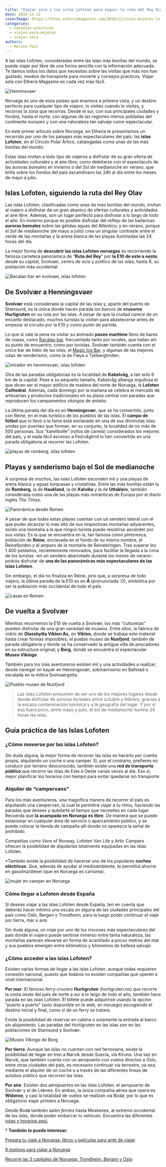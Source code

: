 ```yaml
---
title: "Viajar sola a las islas Lofoten para seguir la ruta del Rey Olav"
date: 2019-11-12
coverImage: https://fotos.etheriamagazine.com/2019/11/viaje-mujeres-lofoten-Henninsvaer.jpg
categories: 
  - consejos-practicos
  - viajes-para-mujeres
  - viajar-sola
authors: 
  - Marina Paul
---
```


A las islas Lofoten, consideradas entre las islas más bonitas del mundo, se puede viajar 
por libre de una forma sencilla con la información adecuada. Te damos todos los datos 
que necesitas sobre las visitas que más nos han gustado, medios de transporte para 
moverte y consejos prácticos. Viajar sola con Etheria Magazine es cada vez más fácil. 

![Henninsvaer](https://fotos.etheriamagazine.com/2019/11/viaje-mujeres-lofoten-Henninsvaer-900x591.jpg "Bucólica imagen de Henninsvaer. © Marina Paul")

Noruega es uno de esos países que enamora a primera vista, y un destino perfecto para 
cualquier tipo de viajero, lo visites cuando lo visites, y recorras la zona que 
recorras. Desde el sur, con sus principales ciudades y fiordos, hasta el norte, con 
algunas de las regiones menos pobladas del continente europeo y con una naturaleza tan 
salvaje como espectacular. 

En este primer artículo sobre Noruega, en Etheria te presentamos un recorrido por uno de 
los paisajes más espectaculares del país: las **islas Lofoten**, en el Círculo Polar 
Ártico, catalogadas como unas de las más bonitas del mundo. 

Estas islas invitan a todo tipo de viajeros a disfrutar de su gran oferta de actividades 
culturales y al aire libre; como deleitarse con el espectáculo de las auroras boreales 
en invierno o del Sol de medianoche en verano, que brilla sobre los fiordos del país 
escandinavo las 24h al día entre los meses de mayo a julio. 

## Islas Lofoten, siguiendo la ruta del Rey Olav

Las islas Lofoten, clasificadas como unas de más bonitas del mundo, invitan al viajero a 
disfrutar de un gran abanico de ofertas culturales y actividades al aire libre. Además, 
son un lugar perfecto para disfrutar a lo largo de todo el año. En invierno porque es 
posible disfrutar del reflejo de las bailarinas **auroras boreales** sobre las gélidas 
aguas del Atlántico; y en verano, porque el Sol de medianoche (de mayo a julio) crea un 
singular contraste entre el verde de las montañas y la arena blanca de las playas 
iluminadas las 24 horas del día. 

La mejor forma de **descubrir las islas Lofoten noruegas** es recorriendo la famosa 
carretera panorámica de “**Ruta del Rey**” por **la E10 de este a oeste**, desde su 
capital, Svolvaer, centro de ocio y político de las islas, hasta Å, su población más 
occidental. 

![Bacalao bar en svolvaer, islas lofoten](https://fotos.etheriamagazine.com/2019/11/lofoten-Svolvaer-bar-bacalao-900x673.jpg "El Bacalao bar, uno de los lugares imprescindibles en Svolvaer. © M.P.")

## De Svolvær a Henningsvaer

**Svolvær** está considerada la capital de las islas y, aparte del puerto de Stamsund, 
es la única donde hacen parada los barcos de **cruceros Hurtigruten** en su ruta por las 
islas. A pesar de que la ciudad carece de un encanto destacado, muchos turistas la 
visitan para abastecerse antes de empezar el circuito por la E10 y como punto de 
partida. 

Lo que sí vale la pena es visitar su animado **paseo marítimo** lleno de bares de copas, 
como [Bacalao bar](https://www.bacalaobar.no/), frecuentado tanto por locales, que 
hallan ahí su punto de encuentro, como por turistas. Svolvær también cuenta con el único 
bar de hielo de las islas, el [Magic Ice 
Bar](https://www.magicice.no/listings/svolvaer-lofoten/), y algunas de las mejores rutas 
de senderismo, como la de Fløya o Tjelbergtinden. 

![mirador en henninsvaer, islas lofoten](https://fotos.etheriamagazine.com/2019/11/islas-lofoten-Henningsvaer-900x675.jpg "Henninsvaer, es la población más turística de Lofoten. ©M.P.")

Otra de las paradas obligatorias es la localidad de **Kabelvåg**, a tan solo 6 km de la 
capital. Pese a su pequeño tamaño, Kabelvåg alberga orgullosa el que dicen ser el mayor 
edificio de madera del norte de Noruega, la **Lofoten Cathedral**. Además, cada domingo 
por la mañana se celebra el mercado de artesanías y productos tradicionales en su plaza 
central con paradas que reproducen los campamentos vikingos de antaño. 

La última parada del día es en **Henningsvær**, que se ha convertido, junto con Reine, 
en el más turístico de los pueblos de las islas. El **campo de fútbol** que lo llevó a 
la fama está enclavado en una de sus diminutas islas unidas por puentes que forman, en 
su conjunto, la localidad de no más de 500 personas. Sus “kanelbolle” (rollos de canela) 
considerados los mejores del país, y el nada fácil ascenso a Festvågtind lo han 
convertido en una parada obligatoria al recorrer las Lofoten. 

![playas de ramberg, islas lofoten](https://fotos.etheriamagazine.com/2019/11/islas-lofoten-etheria-magazine-Ramberg-900x611.jpg "Idílicas playas de Ramberg (Islas Lofoten). ©M.P.")

## Playas y senderismo bajo el Sol de medianoche

A sorpresa de muchos, las islas Lofoten esconden mil y una playas de arena blanca y 
aguas turquesas y cristalinas. Entre las más bonitas están la de **Ramberg**, la de 
**Haukland**, la de **Kalvika** y la de **Uttakleiv**, también considerada como una de 
las playas más románticas de Europa por el diario inglés _The Times_. 

![Panorámica desde Reinen](https://fotos.etheriamagazine.com/2019/11/noruega-lofoten-Reine-900x599.jpg "Panorámica desde Reinen. ©M.P.")

A pesar de que todas estas playas cuentan con un sendero lateral con el que poder 
alcanzar lo más alto de sus respectivas montañas adyacentes, existe una montaña a la que 
ningún turista puede resistirse ascender por sus vistas. Es la que se encuentra en la, 
tan famosa como pintoresca, población de **Reine**, enclavada en el fiordo de su mismo 
nombre, el Reinefjorden y al amparo de la montaña de Reinebringen. Tras superar los 
1.400 peldaños, recientemente renovados, para facilitar la llegada a la cima de los 
turistas –en un sendero abarrotado durante los meses de verano– podrás disfrutar de 
**una de las panorámicas más espectaculares de las islas Lofoten**. 

Sin embargo, el día no finaliza en Reine, sino que, a sorpresa de todo viajero, la 
última parada de la E10 es en **Å** (pronunciada: O), simbólica por ser la población más 
occidental de todo el país. 

![casas en Reinen](https://fotos.etheriamagazine.com/2019/11/islas-lofoten-Reine-900x616.jpg "Imposible no enamorarse de Reinen. ©M.P.")

## De vuelta a Svolvær

Mientras recorremos la E10 de vuelta a Svolvær, los más “culturetas” pueden disfrutar de 
una gran variedad de museos. Entre ellos, la fábrica de vidrio de **Glasshytta Vikten 
As,** en **Vikten**, donde se trabaja este material hasta crear formas imposibles; el 
pueblo museo de **Nusfjord**, también de parada obligatoria y donde se ha conservado la 
antigua villa de pescadores en su estructura original; y **Borg**, donde se encuentra el 
espectacular **Museo Vikingo**. 

También para los más aventureros existen mil y una actividades a realizar; desde navegar 
en kayak en Henningsvær, submarinismo en Ballstad o escalada en la mítica Svolvaergeita. 

![Pueblo museo de Nusfjord](https://fotos.etheriamagazine.com/2019/11/islas-lofoten-Nusfjord-900x675.jpg "Pueblo museo de Nusfjord (islas Lofoten). ©M.P.")

> Las islas Lofoten presumen de ser uno de los mejores lugares desde donde disfrutar de 
> auroras boreales entre octubre y febrero, gracias a la escasa contaminación lumínica y a 
> la geografía del lugar. Y por si eso fuera poco, entre mayo y julio, el sol de 
> medianoche ilumina 24 horas las islas. 

## Guía práctica de las Islas Lofoten

### ¿Cómo moverse por las islas Lofoten?

Sin duda alguna, la mejor forma de recorrer las islas es hacerlo por cuenta propia, 
alquilando un coche o una camper. Si, por el contrario, prefieres no conducir por 
terreno desconocido, también existe una **red de transporte público** que recorre las 
islas de Este a Oeste varias veces al día. Eso sí, mejor planificar los horarios con 
tiempo para evitar quedarse sin transporte. 

### Alquiler de “campervans”

Para los más aventureros, una magnífica manera de recorrer el país es alquilando una 
campervan, la cual te permitirá viajar a tu ritmo, haciendo las paradas que desees y 
quedarte el tiempo que necesites en cada lugar. Recuerda que **la acampada en Noruega es 
libre**. De manera que se puede estacionar en cualquier área de servicio o aparcamiento 
público, y se puede colocar la tienda de campaña allí donde no aparezca la señal de 
prohibido. 

Compañías como Vans of Norway, Lofoten Van Life y Artic Campers ofrecen la posibilidad 
de alquilarlas totalmente equipadas en las Islas Lofoten. 

\*También existe la posibilidad de hacerse uno de los populares **coches eléctricos**. 
Que, además de ayudar al medioambiente, te permitirá ahorrar en gasolina/diésel (que en 
Noruega es carísima). 

![mujer en camper en Noruega](https://fotos.etheriamagazine.com/2019/11/noruega-Camper-Van.jpg "En camper, otro modo de recorrer Noruega. ©M.P.")

### Cómo llegar a Lofoten desde España

Si deseas viajar a las islas Lofoten desde España, ten en cuenta que deberás hacer 
mínimo una escala en alguna de las ciudades principales del país como Oslo, Bergen o 
Trondheim, para la luego poder continuar el viaje por tierra, mar o aire. 

Sin duda alguna, un viaje por uno de los rincones más espectaculares del país donde el 
viajero puede sentirse inmerso entre tanta naturaleza, las montañas parecen elevarse en 
forma de acantilado a pocos metros del mar y sus pueblos emergen entre kilómetros y 
kilómetros de belleza salvaje. 

### ¿Cómo acceder a las islas Lofoten?

Existen varias formas de llegar a las islas Lofoten, aunque todas requieren conexión 
nacional, puesto que todavía no existen compañías que operen a nivel internacional. 

**Por mar**. El famoso ferry-crucero **Hurtigruten** (hurtigruten.no) que recorre la 
costa oeste del país de norte a sur a lo largo de todo el año, también hace parada en 
las islas Lofoten. El billete puede adquirirse usando la opción “puerto a puerto” (solo 
disponible en la web, en noruego) escogiendo el destino inicial y final, como si de un 
ferry se tratara. 

Existe la posibilidad de reservar en cabina o solamente la entrada al barco sin 
alojamiento. Las paradas del Hurtigruten en las islas son en las poblaciones de Stamsund 
y Svolvær. 

![Museo Vikingo de Borg](https://fotos.etheriamagazine.com/2019/11/islas-lofoten-Museo-Vikingo-Borg-900x568.jpg "Museo Vikingo de Borg. ©M.P.")

**Por tierra**. Aunque las islas no cuentan con red ferroviaria, existe la posibilidad 
de llegar en tren a Narvik desde Suecia, vía Kiruna. Una vez en Narvik, que también 
cuenta con un aeropuerto con vuelos directos a Oslo, entre otras ciudades del país, es 
necesario continuar vía terrestre, ya sea, mediante el alquiler de un coche o a través 
de las diferentes líneas de autobús público que recorren las islas. 

**Por aire**. Existen dos aeropuertos en las Islas Lofoten: el aeropuerto de Svolvær y 
el de Leknes. En ambas, la única compañía aérea que opera es **Wideroe**, y casi la 
totalidad de vuelos se realizan vía Bodø, por lo que es obligatorio viajar primero a 
Noruega. 

Desde Bodø también salen _ferries_ hasta Moskenes, al extremo occidental de las islas, 
donde poder embarcar tu vehículo. Encuentra las diferentes [rutas y horarios 
aquí.](https://lofoten.info/en/Ferry-and-expressboat/?Article=18) 

? **También te puede interesar:** 

[Prepara tu viaje a Noruega: libros y películas para ante de 
viajar](https://etheriamagazine.com/2020/08/18/prepara-tu-viaje-libros-series-de-noruega/) 

[9 motivos para viajar a 
Noruega](https://etheriamagazine.com/2020/07/15/9-motivos-para-viajar-a-noruega/) 

[Recorre las 3 capitales de Noruega: Trondheim, Bergen y 
Oslo](https://etheriamagazine.com/2020/01/24/que-ver-en-noruega-trondheim-bergen-y-oslo/)
